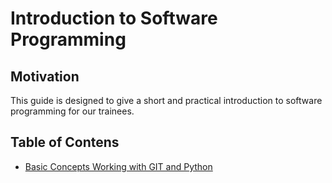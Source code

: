 # Introduction to Software Programming

## Motivation

This guide is designed to give a short and practical introduction to software programming for our trainees. 

## Table of Contens

* [Basic Concepts Working with GIT and Python](./BASIC_CONCEPTS.md)
